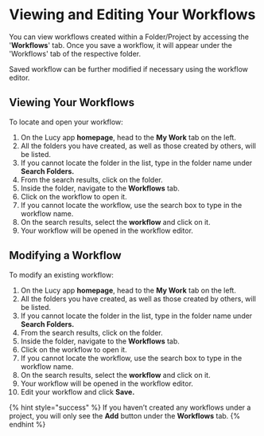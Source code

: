 # Viewing and Editing Your Workflows

You can view workflows created within a Folder/Project by accessing the '**Workflows**' tab. Once you save a workflow, it will appear under the 'Workflows' tab of the respective folder.

Saved workflow can be further modified if necessary using the workflow editor.

## Viewing Your Workflows

To locate and open your workflow:

1. On the Lucy app **homepage**, head to the **My Work** tab on the left.
2. All the folders you have created, as well as those created by others, will be listed.
3. If you cannot locate the folder in the list, type in the folder name under **Search Folders.**
4. From the search results, click on the folder.
5. Inside the folder, navigate to the **Workflows** tab.
6. Click on the workflow to open it.
7. If you cannot locate the workflow, use the search box to type in the workflow name.
8. On the search results, select the **workflow** and click on it.
9. Your workflow will be opened in the workflow editor.

## Modifying a Workflow

To modify an existing workflow:

1. On the Lucy app **homepage**, head to the **My Work** tab on the left.
2. All the folders you have created, as well as those created by others, will be listed.
3. If you cannot locate the folder in the list, type in the folder name under **Search Folders.**
4. From the search results, click on the folder.
5. Inside the folder, navigate to the **Workflows** tab.
6. Click on the workflow to open it.
7. If you cannot locate the workflow, use the search box to type in the workflow name.
8. On the search results, select the **workflow** and click on it.
9. Your workflow will be opened in the workflow editor.
10. Edit your workflow and click **Save.**



{% hint style="success" %}
If you haven’t created any workflows under a project, you will only see the **Add** button under the **Workflows** tab.
{% endhint %}
